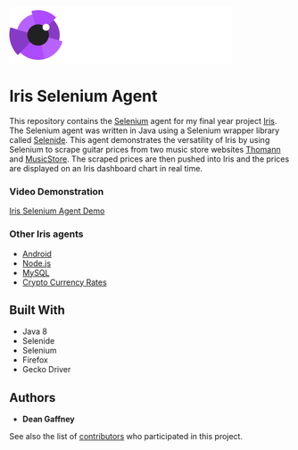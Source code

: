 <div style="background-image:url(./images/iris_jumbo_bg.png);">
    <div style="position: relative; left: 0; top: 0;">
        <img src="./images/iris_logo_colour.png" style="position: relative; top: 0; left: 0;"/>
    </div>
</div>

# Iris Selenium Agent

This repository contains the [Selenium](https://www.seleniumhq.org/) agent for my final year project [Iris](https://github.com/DeanGaffney/iris). The Selenium agent was written in Java using a Selenium wrapper library called [Selenide](https://selenide.org/). This agent demonstrates the versatility of Iris by using Selenium to scrape guitar prices from two music store websites [Thomann](https://www.thomann.de/ie/index.html) and [MusicStore](https://www.musicstore.de). The scraped prices are then pushed into Iris and the prices are displayed on an Iris dashboard chart in real time.

### Video Demonstration

[Iris Selenium Agent Demo](https://youtu.be/n2G9Do_DZgI)

### Other Iris agents
* [Android](https://github.com/DeanGaffney/iris-android)
* [Node.js](https://github.com/DeanGaffney/iris-node)
* [MySQL](https://github.com/DeanGaffney/iris-mysql)
* [Crypto Currency Rates](https://github.com/DeanGaffney/iris-crypto-rates)

## Built With

- Java 8
- Selenide
- Selenium
- Firefox
- Gecko Driver

## Authors

* **Dean Gaffney**

See also the list of [contributors](https://github.com/DeanGaffney/iris-selenium/graphs/contributors) who participated in this project.